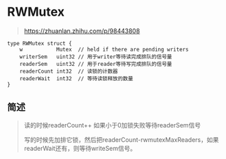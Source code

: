 # RWMutex

> https://zhuanlan.zhihu.com/p/98443808

```
type RWMutex struct {
    w           Mutex  // held if there are pending writers
    writerSem   uint32 // 用于writer等待读完成排队的信号量
    readerSem   uint32 // 用于reader等待写完成排队的信号量
    readerCount int32  // 读锁的计数器
    readerWait  int32  // 等待读锁释放的数量
}
```

## 简述

> 读的时候readerCount++ 如果小于0加锁失败等待readerSem信号
>
> 写的时候先加排它锁，然后把readerCount-rwmutexMaxReaders，如果readerWait还有，则等待writeSem信号。



